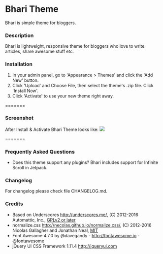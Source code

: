 # Bhari Theme

Bhari is simple theme for bloggers.

### Description

Bhari is lightweight, responsive theme for bloggers who love to write articles, share awesome stuff etc.

### Installation

1. In your admin panel, go to 'Appearance > Themes' and click the 'Add New' button.
2. Click 'Upload' and Choose File, then select the theme's .zip file. Click 'Install Now'.
3. Click 'Activate' to use your new theme right away.

=======

### Screenshot

After Install & Activate Bhari Theme looks like:
<img src="http://i.imgur.com/VSnC36H.jpg" />

=======

### Frequently Asked Questions

- Does this theme support any plugins?
Bhari includes support for Infinite Scroll in Jetpack.

### Changelog

For changelog please check file CHANGELOG.md.

### Credits

* Based on Underscores http://underscores.me/, (C) 2012-2016 Automattic, Inc., [GPLv2 or later](https://www.gnu.org/licenses/gpl-2.0.html)
* normalize.css http://necolas.github.io/normalize.css/, (C) 2012-2016 Nicolas Gallagher and Jonathan Neal, [MIT](http://opensource.org/licenses/MIT)
* Font Awesome 4.7.0 by @davegandy - http://fontawesome.io - @fontawesome
* jQuery UI CSS Framework 1.11.4 http://jqueryui.com